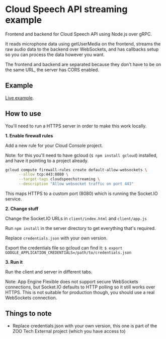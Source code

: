 # Cloud Speech API streaming example

Frontend and backend for Cloud Speech API using Node.js over gRPC.

It reads microphone data using getUserMedia on the frontend, streams the raw audio data to the backend over WebSockets, and has callbacks setup so you can process the data however you want.

The frontend and backend are separated because they don't have to be on the same URL, the server has CORS enabled.

## Example

[Live example](https://storage.googleapis.com/zoo-tech-prototypes/cloud-speech-api-streaming/index.html).

## How to use

You'll need to run a HTTPS server in order to make this work locally.

**1. Enable firewall rules**

Add a new rule for your Cloud Console project.

Note: for this you'll need to have gcloud (`$ npm install gcloud`) installed, and have it pointing to a project already.

```bash
gcloud compute firewall-rules create default-allow-websockets \
      --allow tcp:443:8080 \
      --target-tags cloudspeechstreaming \
      --description "Allow websocket traffic on port 443"
```

This maps HTTPS to a custom port (8080) which is running the Socket.IO service.

**2. Change stuff**

Change the Socket.IO URLs in `client/index.html` and `client/app.js`

Run `npm install` in the server directory to get everything that's required.

Replace `credentials.json` with your own version.

Export the credentials file so gcloud can find it: 
`$ export GOOGLE_APPLICATION_CREDENTIALS=/path/to/credentials.json`

**3. Run it**

Run the client and server in different tabs.

Note: App Engine Flexible does not support secure WebSockets connections, but Socket.IO defaults to HTTP polling so it still works over HTTPS. This is not suitable for production though, you should use a real WebSockets connection.

## Things to note

* Replace credentials.json with your own version, this one is part of the ZOO Tech External project (which you have access to)